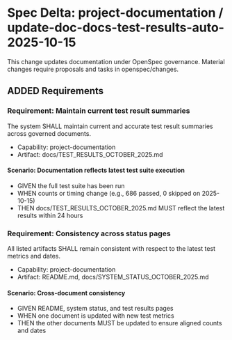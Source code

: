 # Spec Delta: project-documentation / update-doc-docs-test-results-auto-2025-10-15

This change updates documentation under OpenSpec governance. Material changes require proposals and tasks in openspec/changes.

## ADDED Requirements

### Requirement: Maintain current test result summaries

The system SHALL maintain current and accurate test result summaries across governed documents.

- Capability: project-documentation
- Artifact: docs/TEST_RESULTS_OCTOBER_2025.md

#### Scenario: Documentation reflects latest test suite execution

- GIVEN the full test suite has been run
- WHEN counts or timing change (e.g., 686 passed, 0 skipped on 2025-10-15)
- THEN docs/TEST_RESULTS_OCTOBER_2025.md MUST reflect the latest results within 24 hours

### Requirement: Consistency across status pages

All listed artifacts SHALL remain consistent with respect to the latest test metrics and dates.

- Capability: project-documentation
- Artifact: README.md, docs/SYSTEM_STATUS_OCTOBER_2025.md

#### Scenario: Cross-document consistency

- GIVEN README, system status, and test results pages
- WHEN one document is updated with new test metrics
- THEN the other documents MUST be updated to ensure aligned counts and dates